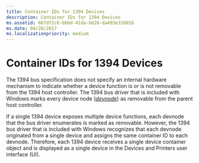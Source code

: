```yaml
---
title: Container IDs for 1394 Devices
description: Container IDs for 1394 Devices
ms.assetid: 667df2c6-bbbd-41da-b626-da493e316016
ms.date: 04/20/2017
ms.localizationpriority: medium
---
```


# Container IDs for 1394 Devices


The 1394 bus specification does not specify an internal hardware mechanism to indicate whether a device function is or is not removable from the 1394 host controller. The 1394 bus driver that is included with Windows marks every device node ([*devnode*](https://msdn.microsoft.com/library/windows/hardware/ff556277#wdkgloss-devnode)) as removable from the parent host controller.

If a single 1394 device exposes multiple device functions, each devnode that the bus driver enumerates is marked as removable. However, the 1394 bus driver that is included with Windows recognizes that each devnode originated from a single device and assigns the same container ID to each devnode. Therefore, each 1394 device receives a single device container object and is displayed as a single device in the Devices and Printers user interface (UI).

 

 





